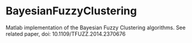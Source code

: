 # BayesianFuzzyClustering
Matlab implementation of the Bayesian Fuzzy Clustering algorithms.  See related paper, doi: 10.1109/TFUZZ.2014.2370676
